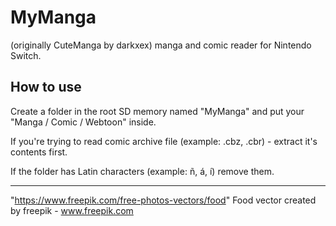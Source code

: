 # MyManga
(originally CuteManga by darkxex)
manga and comic reader for Nintendo Switch.

How to use
---------------------------
Create a folder in the root SD memory named "MyManga" and put your "Manga / Comic / Webtoon" inside.

If you're trying to read comic archive file (example: .cbz, .cbr) - extract it's contents first.

If the folder has Latin characters (example: ñ, á, í) remove them.








---------------------------
"https://www.freepik.com/free-photos-vectors/food" Food vector created by freepik - www.freepik.com
